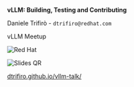 <!-- .slide: data-background="#FFFFFF" -->

**vLLM: Building, Testing and Contributing**

Daniele Trifirò <!-- .element: style="font-size: 0.7em" --> - `dtrifiro@redhat.com` <!-- .element: style="font-size: 0.7em" -->

vLLM Meetup

![Red Hat](static/red-hat-logo.png) <!-- .element: style="height: 0.95em" -->

![Slides QR](static/qr-dtrifiro-github-io.png)

<!-- .element: style="display: block; height: 7em" -->

[dtrifiro.github.io/vllm-talk/ <br>](https://dtrifiro.github.io/vllm-talk/)
